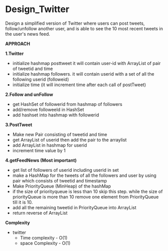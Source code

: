 # Design_Twitter
Design a simplified version of Twitter where users can post tweets, follow/unfollow another user, and is able to see the 10 most recent tweets in the user's news feed.


**APPROACH**

**1.Twitter**

- initialize hashmap posttweet it will contain user-id with ArrayList of pair of tweetid and time
- initialize hashmap followers. it will contain userid with a set of all the following userid (followeid)
- initialize time (it will increment time after each call of postTweet)



**2.Follow and unFollow**

- get HashSet of followerid from hashmap of followers
- add/remove followeeId in HashSet
- add hashset into hashmap with followerid


**3.PostTweet**
- Make new Pair consisting of tweetid and time
- get ArrayList of userid then add the pair to the arraylist
- add ArrayList in hashmap for userid
- increment time value by 1


**4.getFeedNews (Most important)**
- get list of followers of userid including userid in set
- make a HashMap for the tweets of all the followers and user by using pair which consists of tweetid and timestamp
- Make PriorityQueue (MinHeap) of the hashMap
- if the size of priorityqueue is less than 10 skip this step. while the size of priorityQueue is more than 10 remove one element from PriorityQueue till it is 10.
- add all the remaining tweetid in PriorityQueue into ArrayList
- return reverse of ArrayList

**Complexity**
- twitter
     - Time complexity - O(1)
     - space Complexity - O(1)
